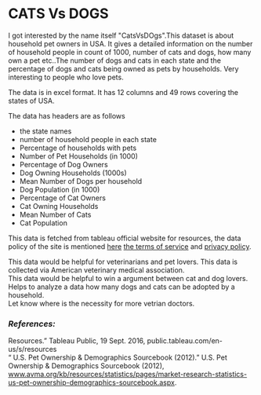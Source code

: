 # CATS Vs DOGS

I got interested by the name itself "CatsVsDOgs".This dataset is about household pet owners in USA. It gives a detailed information on the number of household people in count of 1000, number of cats and dogs, how many own a pet etc..The number of dogs and cats in each state and the percentage of dogs and cats being owned as pets by households. Very interesting to people who love pets.

The data is in excel format. It has 12 columns and 49 rows covering the states of USA.

The data has headers are as follows 
* the state names
* number of household people in each state
* Percentage of households with pets
* Number of Pet Households (in 1000) 
* Percentage of Dog Owners
* Dog Owning Households (1000s) 
* Mean Number of Dogs per household
* Dog Population (in 1000)
* Percentage of Cat Owners
* Cat Owning Households
* Mean Number of Cats
* Cat Population

This data is fetched from tableau official website for resources, the data policy of the site is mentioned [here](https://public.tableau.com/en-us/s/data-policy)
[the terms of service](https://www.tableau.com/tos) and [privacy policy](https://www.tableau.com/privacy).

This data would be helpful for veterinarians and pet lovers. This data is collected via American veterinary medical association.  
This data would be helpful to win a argument between cat and dog lovers.  
Helps to analyze a data how many dogs and cats can be adopted by a household.  
Let know where is the necessity for more vetrian doctors.  

### _References:_  
Resources.” Tableau Public, 19 Sept. 2016, public.tableau.com/en-us/s/resources  
“ U.S. Pet Ownership & Demographics Sourcebook (2012).” U.S. Pet Ownership & Demographics Sourcebook (2012), www.avma.org/kb/resources/statistics/pages/market-research-statistics-us-pet-ownership-demographics-sourcebook.aspx.
